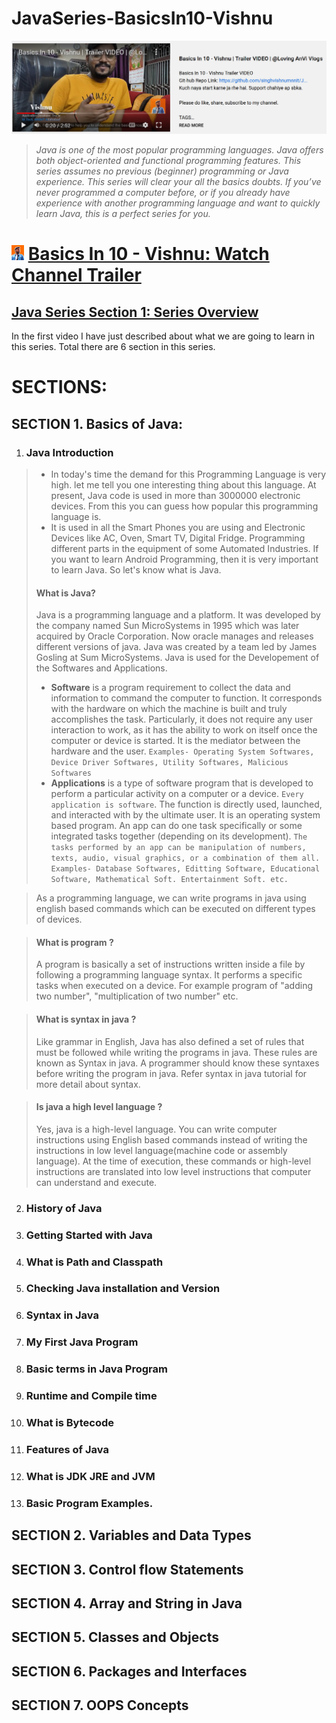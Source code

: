 # JavaSeries-BasicsIn10-Vishnu
<img src="https://github.com/singhvishnumnnit/JavaSeries-BasicsIn10-Vishnu/blob/main/channelFeature.png" alt="channelFeatureLogo" length="" width=""/> [](https://www.youtube.com/watch?v=tR6j-qrwdho&t=17s) 

> _Java is one of the most popular programming languages. Java offers both object-oriented and functional programming features. This series assumes no previous (beginner) programming or Java experience. This series will clear your all the basics doubts. If you’ve never programmed a computer before, or if you already have experience with another programming language and want to quickly learn Java, this is a perfect series for you._

# <img src="https://github.com/singhvishnumnnit/JavaSeries-BasicsIn10-Vishnu/blob/main/1.jpg" alt="vishnuPic" width="20"/> [Basics In 10 - Vishnu: Watch Channel Trailer](https://www.youtube.com/watch?v=tR6j-qrwdho&t=17s) 


## [Java Series Section 1: Series Overview](https://www.youtube.com/watch?v=fhkK7Rbd07o)
In the first video I have just described about what we are going to learn in this series. Total there are 6 section in this series.

# SECTIONS:

## SECTION 1. Basics of Java:
1. ### Java Introduction
> * In today's time the demand for this Programming Language is very high. let me tell you one interesting thing about this language. At present, Java code is used in more than 3000000 electronic devices. From this you can guess how popular this programming language is.
> * It is used in all the Smart Phones you are using and Electronic Devices like AC, Oven, Smart TV, Digital Fridge. Programming different parts in the equipment of some Automated Industries. If you want to learn Android Programming, then it is very important to learn Java. So let's know what is Java.
> #### What is Java?
> Java is a programming language and a platform. It was developed by the company named Sun MicroSystems in 1995 which was later acquired by Oracle Corporation. Now oracle manages and releases different versions of java. Java was created by a team led by James Gosling at Sum MicroSystems.
> Java is used for the Developement of the Softwares and Applications.
> - **Software** is a program requirement to collect the data and information to command the computer to function. It corresponds with the hardware on which the machine is built and truly accomplishes the task. Particularly, it does not require any user interaction to work, as it has the ability to work on itself once the computer or device is started. It is the mediator between the hardware and the user. `Examples- Operating System Softwares, Device Driver Softwares, Utility Softwares, Malicious Softwares`
> - **Applications** is a type of software program that is developed to perform a particular activity on a computer or a device. `Every application is software`. The function is directly used, launched, and interacted with by the ultimate user. It is an operating system based program. An app can do one task specifically or some integrated tasks together (depending on its development). `The tasks performed by an app can be manipulation of numbers, texts, audio, visual graphics, or a combination of them all. Examples- Database Softwares, Editting Software, Educational Software, Mathematical Soft. Entertainment Soft. etc.`

> As a programming language, we can write programs in java using english based commands which can be executed on different types of devices.

> #### What is program ?
> A program is basically a set of instructions written inside a file by following a programming language syntax. It performs a specific tasks when executed on a device. For example program of "adding two number", "multiplication of two number" etc.

> #### What is syntax in java ?
> Like grammar in English, Java has also defined a set of rules that must be followed while writing the programs in java. These rules are known as Syntax in java. A programmer should know these syntaxes before writing the program in java. Refer syntax in java tutorial for more detail about syntax. 

> #### Is java a high level language ?
> Yes, java is a high-level language. You can write computer instructions using English based commands instead of writing the instructions in low level language(machine code or assembly language). At the time of execution, these commands or high-level instructions are translated into low level instructions that computer can understand and execute. 
2. ### History of Java
3. ### Getting Started with Java
4. ### What is Path and Classpath
5. ### Checking Java installation and Version
6. ### Syntax in Java
7. ### My First Java Program
8. ### Basic terms in Java Program
9. ### Runtime and Compile time
10. ### What is Bytecode
11. ### Features of Java
12. ### What is JDK JRE and JVM
13. ### Basic Program Examples.
## SECTION 2. Variables and Data Types
## SECTION 3. Control flow Statements
## SECTION 4. Array and String in Java
## SECTION 5. Classes and Objects
## SECTION 6. Packages and Interfaces
## SECTION 7. OOPS Concepts
